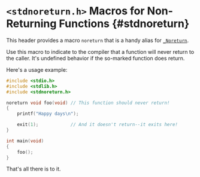 <!-- Beej's guide to C

# vim: ts=4:sw=4:nosi:et:tw=72
-->

# `<stdnoreturn.h>` Macros for Non-Returning Functions {#stdnoreturn}

This header provides a macro `noreturn` that is a handy alias for
[`_Noreturn`](#noreturn).

Use this macro to indicate to the compiler that a function will never
return to the caller. It's undefined behavior if the so-marked function
does return.

Here's a usage example:

``` {.c .numberLines}
#include <stdio.h>
#include <stdlib.h>
#include <stdnoreturn.h>

noreturn void foo(void) // This function should never return!
{
    printf("Happy days\n");

    exit(1);            // And it doesn't return--it exits here!
}

int main(void)
{
    foo();
}
```

That's all there is to it.